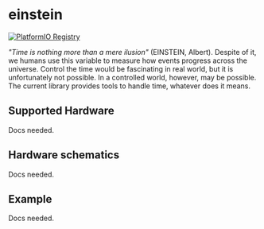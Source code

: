 # einstein
[![PlatformIO Registry](https://badges.registry.platformio.org/packages/brunolnetto/library/Einstein.svg)](https://registry.platformio.org/libraries/brunolnetto/Einstein)

_"Time is nothing more than a mere ilusion"_ (EINSTEIN, Albert). Despite of it, we humans use this variable to measure how events progress across the universe. Control the time would be fascinating in real world, but it is unfortunately not possible. In a controlled world, however, may be possible. The current library provides tools to handle time, whatever does it means. 

## Supported Hardware
Docs needed.

## Hardware schematics
Docs needed.

## Example
Docs needed.
